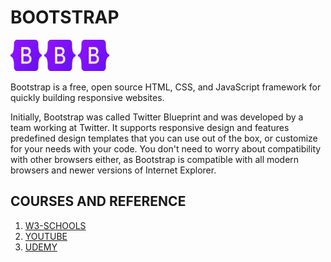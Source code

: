 # BOOTSTRAP
<img src="/images/Bootstrap_logo.svg" width="50" height="50"> <img src="/images/Bootstrap_logo.svg" width="50" height="50"> <img src="/images/Bootstrap_logo.svg" width="50" height="50"> 

Bootstrap is a free, open source HTML, CSS, and JavaScript framework for quickly building responsive websites.

Initially, Bootstrap was called Twitter Blueprint and was developed by a team working at Twitter. It supports responsive design and features predefined design templates that you can use out of the box, or customize for your needs with your code. You don't need to worry about compatibility with other browsers either, as Bootstrap is compatible with all modern browsers and newer versions of Internet Explorer.

## COURSES AND REFERENCE
1. [W3-SCHOOLS](https://www.w3schools.com/bootstrap5/index.php)
2. [YOUTUBE](https://www.youtube.com/watch?v=-qfEOE4vtxE)
3. [UDEMY](https://www.udemy.com/course/the-complete-web-development-bootcamp/)
